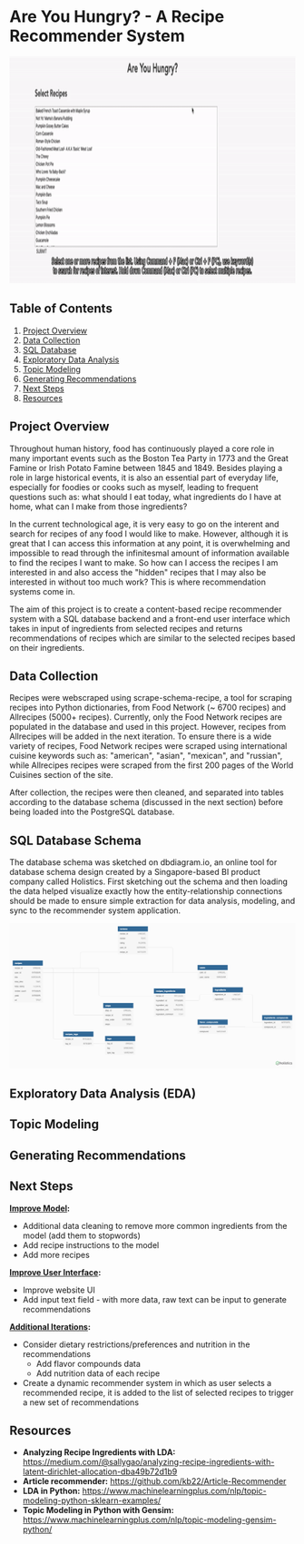 # Are You Hungry? - A Recipe Recommender System

<p align="center">
    <img src="./videos/project_demo.gif" title="Project Demo" height="400px" width="800px">
</p>

## Table of Contents

1. [Project Overview](#project-overview)
2. [Data Collection](#data-collection)
3. [SQL Database](#database)
4. [Exploratory Data Analysis](#exploratory-data-analysis)
5. [Topic Modeling](#topic-modeling)
6. [Generating Recommendations](#generating-recommendations)
7. [Next Steps](#next-steps)
8. [Resources](#resources)

## Project Overview

Throughout human history, food has continuously played a core role in many important events such as the Boston Tea Party in 1773 and the Great Famine or Irish Potato Famine between 1845 and 1849. Besides playing a role in large historical events, it is also an essential part of everyday life, especially for foodies or cooks such as myself, leading to frequent questions such as: what should I eat today, what ingredients do I have at home, what can I make from those ingredients?

In the current technological age, it is very easy to go on the interent and search for recipes of any food I would like to make. However, although it is great that I can access this information at any point, it is overwhelming and impossible to read through the infinitesmal amount of information available to find the recipes I want to make. So how can I access the recipes I am interested in and also access the "hidden" recipes that I may also be interested in without too much work? This is where recommendation systems come in.

The aim of this project is to create a content-based recipe recommender system with a SQL database backend and a front-end user interface which takes in input of ingredients from selected recipes and returns recommendations of recipes which are similar to the selected recipes based on their ingredients.

## Data Collection

Recipes were webscraped using <a src="https://github.com/micahcochran/scrape-schema-recipe">scrape-schema-recipe</a>, a tool for scraping recipes into Python dictionaries, from Food Network (~ 6700 recipes) and Allrecipes (5000+ recipes). Currently, only the Food Network recipes are populated in the database and used in this project. However, recipes from Allrecipes will be added in the next iteration. To ensure there is a wide variety of recipes, Food Network recipes were scraped using international cuisine keywords such as: "american", "asian", "mexican", and "russian", while Allrecipes recipes were scraped from the first 200 pages of the World Cuisines section of the site.

After collection, the recipes were then cleaned, and separated into tables according to the database schema (discussed in the next section) before being loaded into the PostgreSQL database.

## SQL Database Schema

The database schema was sketched on <a src="https://dbdiagram.io/home">dbdiagram.io</a>, an online tool for database schema design created by a Singapore-based BI product company called Holistics. First sketching out the schema and then loading the data helped visualize exactly how the entity-relationship connections should be made to ensure simple extraction for data analysis, modeling, and sync to the recommender system application.

<p align=center>
    <img src="./images/db_schema.png" title="Database Schema">
</p>

## Exploratory Data Analysis (EDA)

## Topic Modeling

## Generating Recommendations

## Next Steps

<b><u>Improve Model</u>:</b>
* Additional data cleaning to remove more common ingredients from the model (add them to stopwords)
* Add recipe instructions to the model
* Add more recipes

<b><u>Improve User Interface</u>:</b>
* Improve website UI
* Add input text field - with more data, raw text can be input to generate recommendations

<b><u>Additional Iterations</u>:</b>
* Consider dietary restrictions/preferences and nutrition in the recommendations
    * Add flavor compounds data
    * Add nutrition data of each recipe
* Create a dynamic recommender system in which as user selects a recommended recipe, it is added to the list of selected recipes to trigger a new set of recommendations

## Resources

* <b>Analyzing Recipe Ingredients with LDA:</b> https://medium.com/@sallygao/analyzing-recipe-ingredients-with-latent-dirichlet-allocation-dba49b72d1b9
* <b>Article recommender:</b> https://github.com/kb22/Article-Recommender
* <b>LDA in Python:</b> https://www.machinelearningplus.com/nlp/topic-modeling-python-sklearn-examples/
* <b>Topic Modeling in Python with Gensim:</b> https://www.machinelearningplus.com/nlp/topic-modeling-gensim-python/